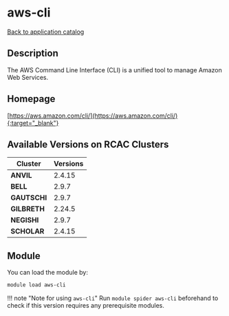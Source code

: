 # aws-cli

[Back to application catalog](../app_catalog.md)

## Description

The AWS Command Line Interface (CLI) is a unified tool to manage Amazon Web Services.

## Homepage

[https://aws.amazon.com/cli/](https://aws.amazon.com/cli/){:target="_blank"}

## Available Versions on RCAC Clusters

|Cluster|Versions|
|---|---|
**ANVIL**|2.4.15
**BELL**|2.9.7
**GAUTSCHI**|2.9.7
**GILBRETH**|2.24.5
**NEGISHI**|2.9.7
**SCHOLAR**|2.4.15

## Module

You can load the module by:

```bash
module load aws-cli
```

!!! note "Note for using `aws-cli`"
    Run `module spider aws-cli` beforehand to check if this version requires any prerequisite modules.
